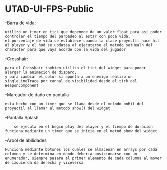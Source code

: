 # UTAD-UI-FPS-Public
 
-Barra de vida:

    utilizo un timer en tick que depennde de un valor float para asi poder controlar el tiempo del parpadeo al estar con poca vida,
    el porcentaje de vida se establece cuando la clase proyectil hace hit al player y el hud se updatea al ejecutarse el metodo setHealh del character para que vaya acorde con la vida del jugador

-Crosshair:

    para el Crosshair tambien utilizo el tick del widget para poder alargar la animacion de disparo,
    y para cambiar el color si apunta a un enemigo realizo un singleLineTrace por cannal de visibilidad desde el tick del WeaponComponent

-Marcador de daño en pantalla
    
    esta hecho con un timer que se llama desde el metodo onHit del proyectil al llamar al metodo show() del widget
    
-Pantalla Splash

        se ejecuta en el begin play del player y el tiempo de duracion funciona mediante un timer que se inicia en el metod show del widget

-Arbol de abilidades

    Funciona mediante botones los cuales se almacenan en arrays por cada columna y se determina en donde deberia posicionarse con un enumerador, siempre pasara al primer elemento de cada columna al mover de izquierda da derecha y viceversa

